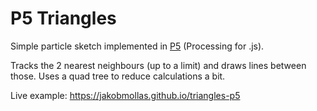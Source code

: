 # P5 Triangles

Simple particle sketch implemented in [P5](https://p5js.org) (Processing for .js).

Tracks the 2 nearest neighbours (up to a limit) and draws lines between those. 
Uses a quad tree to reduce calculations a bit.

Live example: https://jakobmollas.github.io/triangles-p5
